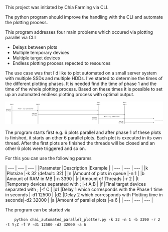 This project was initiated by Chia Farming via CLI.

The python program should improve the handling with the CLI and automate the plotting process.

This program addresses four main problems which occured via plotting parallel via CLI

* Delays between plots
* Multiple temporary devices
* Multiple target devices
* Endless plotting process repected to resources

The use case was that I'd like to plot automated on a small server system with multiple SSDs and multiple HDDs. I've started
to determine the times of the different plotting phases. It is needed find the time of phase 1 and the time of the whole
plotting process. Based on these times it is possible to set up an automated endless plotting process with optimal output.

![Delay Times between Plots](delay_diagram.png "Delay between Plots")

The program starts first e.g. 6 plots parallel and after phase 1 of these plots is finished, it starts an other 6 parallel
plots. Each plot is executed in its own thread. After the first plots are finished the threads will be closed and an
other 6 plots were triggered and so on.

For this you can use the following params

| --- | --- | --- |
|Parameter |Description |Example |
| --- | --- | --- |
|k |Plotsize |-k 32 (default: 32) |
|n |Amount of plots in queue |-n 1 |
|b |Amount of RAM in MB |-n 3390 |
|r |Amount of Threads |-r 2 |
|t |Temporary devices separated with ; |-t A;B |
|f |Final target devices separated with ; |-f C |
|d1 |Delay 1 which corresponds with the Phase 1 time in seconds |-d1 12500 |
|d2 |Delay 2 which corresponds with Plotting time in seconds|-d2 32000 |
|a |Amount of parallel plots |-a 6 |
| --- | --- | --- |

The program can be started via
```
    python chai_automated_parallel_plotter.py -k 32 -n 1 -b 3390 -r 2 -t Y;Z -f V -d1 12500 -d2 32000 -a 6
```
